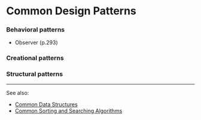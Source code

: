 # Common Design Patterns

### Behavioral patterns

- Observer (p.293)

### Creational patterns

### Structural patterns

<!--
Simplest and most common patterns
- Abstract Factory (p.87)
- Adapter (p.139)
- Composite (p.163)
- Decorator (p.175)
- Factory Method (p.107)
- Strategy (p.315)
- Template Method (p.325)
-->

---

See also:
- [Common Data Structures](https://github.com/stuymedova/common-data-structures)
- [Common Sorting and Searching Algorithms](https://github.com/stuymedova/common-sorting-and-searching-algorithms)
